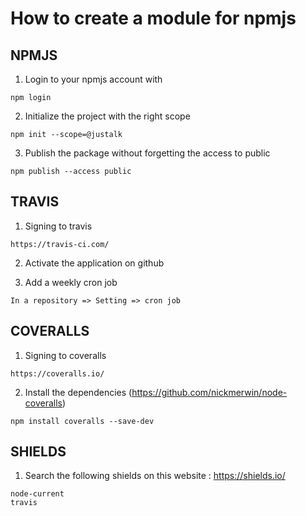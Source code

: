 # How to create a module for npmjs


## NPMJS

1. Login to your npmjs account with

```
npm login
```

2. Initialize the project with the right scope

```
npm init --scope=@justalk

```

3. Publish the package without forgetting the access to public

```
npm publish --access public
```

## TRAVIS

1. Signing to travis

```
https://travis-ci.com/
```

2. Activate the application on github

3. Add a weekly cron job

```
In a repository => Setting => cron job 
```

## COVERALLS

1. Signing to coveralls

```
https://coveralls.io/
```

2. Install the dependencies (https://github.com/nickmerwin/node-coveralls)

```
npm install coveralls --save-dev
```

## SHIELDS

1. Search the following shields on this website : https://shields.io/

```
node-current
travis
```











